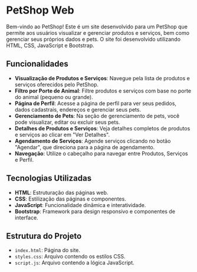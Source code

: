 # PetShop Web

Bem-vindo ao PetShop! Este é um site desenvolvido para um PetShop que permite aos usuários visualizar e gerenciar produtos e serviços, bem como gerenciar seus próprios dados e pets. O site foi desenvolvido utilizando HTML, CSS, JavaScript e Bootstrap.

## Funcionalidades

- **Visualização de Produtos e Serviços**: Navegue pela lista de produtos e serviços oferecidos pelo PetShop.
- **Filtro por Porte de Animal**: Filtre produtos e serviços com base no porte do animal (pequeno ou grande).
- **Página de Perfil**: Acesse a página de perfil para ver seus pedidos, dados cadastrais, endereços e gerenciar seus pets.
- **Gerenciamento de Pets**: Na seção de gerenciamento de pets, você pode visualizar, editar ou excluir seus pets.
- **Detalhes de Produtos e Serviços**: Veja detalhes completos de produtos e serviços ao clicar em "Ver Detalhes".
- **Agendamento de Serviços**: Agende serviços clicando no botão "Agendar", que direciona para a página de agendamento.
- **Navegação**: Utilize o cabeçalho para navegar entre Produtos, Serviços e Perfil.

## Tecnologias Utilizadas

- **HTML**: Estruturação das páginas web.
- **CSS**: Estilização das páginas e componentes.
- **JavaScript**: Funcionalidade dinâmica e interatividade.
- **Bootstrap**: Framework para design responsivo e componentes de interface.

## Estrutura do Projeto

- `index.html`: Página do site.
- `styles.css`: Arquivo contendo os estilos CSS.
- `script.js`: Arquivo contendo a lógica JavaScript.

